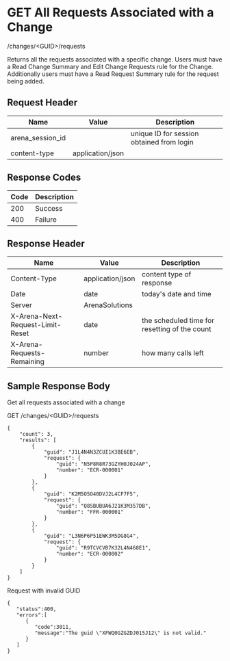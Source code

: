 # GET All Requests Associated with a Change
/changes/&lt;GUID&gt;/requests

Returns all  the requests associated with a specific change. Users must have a Read Change Summary and  Edit Change Requests rule for the Change. Additionally users must have a Read Request Summary rule for the request being added.

## Request Header

| Name  | Value  | Description  |
|  --- |  --- |  --- | 
| arena_session_id  |   | unique ID for session obtained from login  |
| content-type  | application/json  |   |

## Response Codes

| Code  | Description  |
|  --- |  --- | 
| 200  | Success  |
| 400  | Failure  |

## Response Header

| Name  | Value  | Description  |
|  --- |  --- |  --- | 
| Content-Type  | application/json  | content type of response  |
| Date  | date  | today's date and time  |
| Server  | ArenaSolutions  |   |
| X-Arena-Next-Request-Limit-Reset   | date  | the scheduled time for resetting of the count  |
| X-Arena-Requests-Remaining   | number  | how many calls left  |

## Sample Response Body
Get all requests associated with a change

GET /changes/&lt;GUID&gt;/requests

```
{
    "count": 3,
    "results": [
        {
            "guid": "J1L4N4N3ZCUI1K3BE6EB",
            "request": {
                "guid": "N5P8R8R73GZYH0J024AP",
                "number": "ECR-000001"
            }
        },
        {
            "guid": "K2M5O5O40DVJ2L4CF7F5",
            "request": {
                "guid": "Q8SBUBUA6J21K3M357DB",
                "number": "FFR-000001"
            }
        },
        {
            "guid": "L3N6P6P51EWK3M5DG8G4",
            "request": {
                "guid": "R9TCVCVB7K32L4N468E1",
                "number": "ECR-000002"
            }
        }
    ]
}   
```
Request with invalid GUID

```
{  
   "status":400,
   "errors":[  
      {  
         "code":3011,
         "message":"The guid \"XFWQ0GZGZDJ015J12\" is not valid."
      }
   ]
}
```
